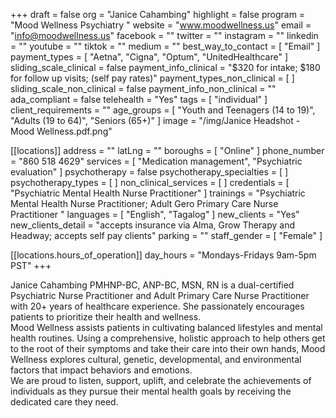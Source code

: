 +++
draft = false
org = "Janice Cahambing"
highlight = false
program = "Mood Wellness Psychiatry "
website = "www.moodwellness.us"
email = "info@moodwellness.us"
facebook = ""
twitter = ""
instagram = ""
linkedin = ""
youtube = ""
tiktok = ""
medium = ""
best_way_to_contact = [ "Email" ]
payment_types = [ "Aetna", "Cigna", "Optum", "UnitedHealthcare" ]
sliding_scale_clinical = false
payment_info_clinical = "$320 for intake; $180 for follow up visits; (self pay rates)"
payment_types_non_clinical = [ ]
sliding_scale_non_clinical = false
payment_info_non_clinical = ""
ada_compliant = false
telehealth = "Yes"
tags = [ "individual" ]
client_requirements = ""
age_groups = [
  "Youth and Teenagers (14 to 19)",
  "Adults (19 to 64)",
  "Seniors (65+)"
]
image = "/img/Janice Headshot - Mood Wellness.pdf.png"

[[locations]]
address = ""
latLng = ""
boroughs = [ "Online" ]
phone_number = "860 518 4629"
services = [ "Medication management", "Psychiatric evaluation" ]
psychotherapy = false
psychotherapy_specialties = [ ]
psychotherapy_types = [ ]
non_clinical_services = [ ]
credentials = [ "Psychiatric Mental Health Nurse Practitioner" ]
trainings = "Psychiatric Mental Health Nurse Practitioner; Adult Gero Primary Care Nurse Practitioner "
languages = [ "English", "Tagalog" ]
new_clients = "Yes"
new_clients_detail = "accepts insurance via Alma, Grow Therapy and Headway; accepts self pay clients"
parking = ""
staff_gender = [ "Female" ]

  [[locations.hours_of_operation]]
  day_hours = "Mondays-Fridays 9am-5pm PST"
+++


Janice Cahambing PMHNP-BC, ANP-BC, MSN, RN is a dual-certified Psychiatric Nurse Practitioner and Adult Primary Care Nurse Practitioner with 20+ years of healthcare experience. She passionately encourages patients to prioritize their health and wellness. <br>
Mood Wellness assists patients in cultivating balanced lifestyles and mental health routines. Using a comprehensive, holistic approach to help others get to the root of their symptoms and take their care into their own hands, Mood Wellness explores cultural, genetic, developmental, and environmental factors that impact behaviors and emotions. <br>
We are proud to listen, support, uplift, and celebrate the achievements of individuals as they pursue their mental health goals by receiving the dedicated care they need. <br>
